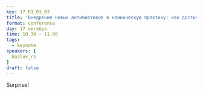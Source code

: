 ```yaml
---
key: 17_R1_01_03
title: 'Внедрение новых антибиотиков в клиническую практику: как достичь консенсуса между потребностями и возможностями?'
format: conference
day: 17 октября
time: 10.30 – 11.00
tags:
  - keynote
speakers: [
  kozlov_rs
]
draft: false
---
```

Surprise!